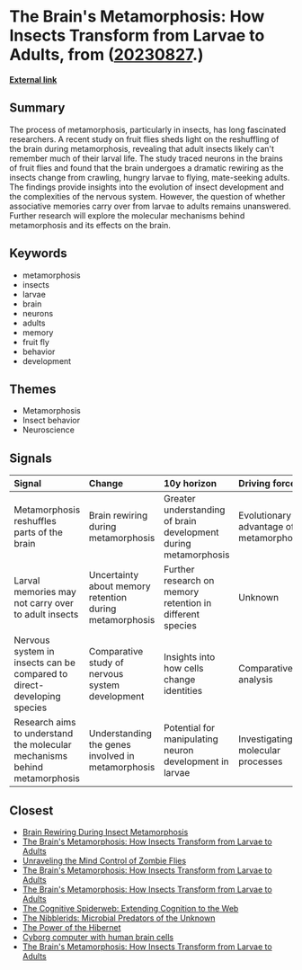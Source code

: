 # __The Brain's Metamorphosis: How Insects Transform from Larvae to Adults__, from ([20230827](https://kghosh.substack.com/p/20230827).)

__[External link](https://www.quantamagazine.org/insect-brains-melt-and-rewire-during-metamorphosis-20230726/?utm_source=substack&utm_medium=email)__



## Summary

The process of metamorphosis, particularly in insects, has long fascinated researchers. A recent study on fruit flies sheds light on the reshuffling of the brain during metamorphosis, revealing that adult insects likely can't remember much of their larval life. The study traced neurons in the brains of fruit flies and found that the brain undergoes a dramatic rewiring as the insects change from crawling, hungry larvae to flying, mate-seeking adults. The findings provide insights into the evolution of insect development and the complexities of the nervous system. However, the question of whether associative memories carry over from larvae to adults remains unanswered. Further research will explore the molecular mechanisms behind metamorphosis and its effects on the brain.

## Keywords

* metamorphosis
* insects
* larvae
* brain
* neurons
* adults
* memory
* fruit fly
* behavior
* development

## Themes

* Metamorphosis
* Insect behavior
* Neuroscience

## Signals

| Signal                                                                    | Change                                                  | 10y horizon                                                     | Driving force                           |
|:--------------------------------------------------------------------------|:--------------------------------------------------------|:----------------------------------------------------------------|:----------------------------------------|
| Metamorphosis reshuffles parts of the brain                               | Brain rewiring during metamorphosis                     | Greater understanding of brain development during metamorphosis | Evolutionary advantage of metamorphosis |
| Larval memories may not carry over to adult insects                       | Uncertainty about memory retention during metamorphosis | Further research on memory retention in different species       | Unknown                                 |
| Nervous system in insects can be compared to direct-developing species    | Comparative study of nervous system development         | Insights into how cells change identities                       | Comparative analysis                    |
| Research aims to understand the molecular mechanisms behind metamorphosis | Understanding the genes involved in metamorphosis       | Potential for manipulating neuron development in larvae         | Investigating molecular processes       |

## Closest

* [Brain Rewiring During Insect Metamorphosis](bcf5820227220a93cb3923e1d8c64a6c)
* [The Brain's Metamorphosis: How Insects Transform from Larvae to Adults](25b20b3a3800f47c01aeec2e68e2af8f)
* [Unraveling the Mind Control of Zombie Flies](7716ffd31f1b9f566bacf04995fd94f9)
* [The Brain's Metamorphosis: How Insects Transform from Larvae to Adults](25b20b3a3800f47c01aeec2e68e2af8f)
* [The Brain's Metamorphosis: How Insects Transform from Larvae to Adults](25b20b3a3800f47c01aeec2e68e2af8f)
* [The Cognitive Spiderweb: Extending Cognition to the Web](870cf0da8080715e60bf3cef2094cc2a)
* [The Nibblerids: Microbial Predators of the Unknown](279ad1b21581f6a15ca206621c443c6d)
* [The Power of the Hibernet](9e74c32425eab87ba36167bfe05c8f2c)
* [Cyborg computer with human brain cells](fe93f7419799d1706b4e7ce0a6adcb40)
* [The Brain's Metamorphosis: How Insects Transform from Larvae to Adults](25b20b3a3800f47c01aeec2e68e2af8f)